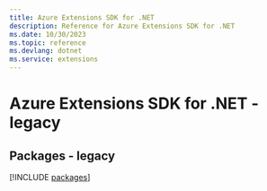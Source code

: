 ```yaml
---
title: Azure Extensions SDK for .NET
description: Reference for Azure Extensions SDK for .NET
ms.date: 10/30/2023
ms.topic: reference
ms.devlang: dotnet
ms.service: extensions
---
```

# Azure Extensions SDK for .NET - legacy
## Packages - legacy
[!INCLUDE [packages](extensions-index.md)]